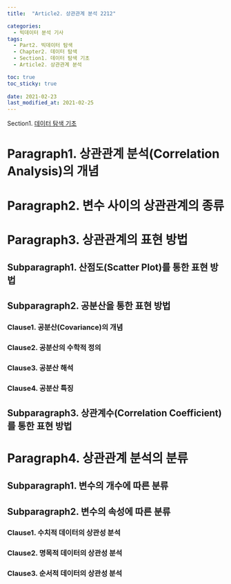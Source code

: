 ```yaml
---
title:  "Article2. 상관관계 분석 2212"

categories:
  - 빅데이터 분석 기사
tags: 
  - Part2. 빅데이터 탐색
  - Chapter2. 데이터 탐색
  - Section1. 데이터 탐색 기초
  - Article2. 상관관계 분석

toc: true
toc_sticky: true
 
date: 2021-02-23
last_modified_at: 2021-02-25
---
```


Section1. [데이터 탐색 기초]()

# Paragraph1. 상관관계 분석(Correlation Analysis)의 개념

# Paragraph2. 변수 사이의 상관관계의 종류

# Paragraph3. 상관관계의 표현 방법

## Subparagraph1. 산점도(Scatter Plot)를 통한 표현 방법

## Subparagraph2. 공분산을 통한 표현 방법

### Clause1. 공분산(Covariance)의 개념

### Clause2. 공분산의 수학적 정의

### Clause3. 공분산 해석

### Clause4. 공분산 특징

## Subparagraph3. 상관계수(Correlation Coefficient)를 통한 표현 방법

# Paragraph4. 상관관계 분석의 분류

## Subparagraph1. 변수의 개수에 따른 분류

## Subparagraph2. 변수의 속성에 따른 분류

### Clause1. 수치적 데이터의 상관성 분석

### Clause2. 명목적 데이터의 상관성 분석

### Clause3. 순서적 데이터의 상관성 분석